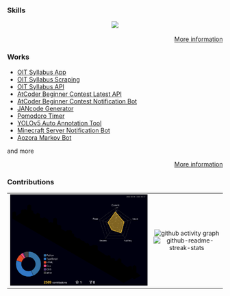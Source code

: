 ### Skills

<p align="center">
  <a href="https://github.com/yashikota?tab=repositories">
    <img src="https://skillicons.dev/icons?i=unreal,unity,c,cpp,rust,python,pytorch,js,ts,wasm,react,next,astro,deno,vite,linux,vscode,neovim,git,github,arduino," />
  </a>
</p>

<p align="right">
  <a href="https://yashikota.com/about" alt="more information">
    More information
  </a>
</p>

### Works

- [OIT Syllabus App](https://github.com/oit-tools/syllabus-frontend)
- [OIT Syllabus Scraping](https://github.com/oit-tools/syllabus-scraping)
- [OIT Syllabus API](https://github.com/oit-tools/syllabus-api-deno)
- [AtCoder Beginner Contest Latest API](https://github.com/yashikota/abc-latest-api)
- [AtCoder Beginner Contest Notification Bot](https://github.com/yashikota/abc-latest-bot)
- [JANcode Generator](https://github.com/yashikota/jancode)
- [Pomodoro Timer](https://github.com/yashikota/pomodoro-timer)
- [YOLOv5 Auto Annotation Tool](https://github.com/yashikota/auto-annotation)
- [Minecraft Server Notification Bot](https://github.com/yashikota/minecraft-server-bot)
- [Aozora Markov Bot](https://github.com/yashikota/aozora-markov)

and more

<p align="right">
  <a href="https://yashikota.com/projects" alt="more information">
    More information
  </a>
</p>

### Contributions

<table align="center">
  <tr>
    <td>
      <img src="profile-3d-contrib/profile-night-rainbow.svg" alt="profile-3d">
    </td>
    <td align="center">
      <img src="https://github-readme-activity-graph.cyclic.app/graph?username=yashikota&hide_border=true&theme=react-dark" alt="github activity graph" width="90%">
      <img src="https://github-readme-streak-stats.herokuapp.com?user=yashikota&theme=github-dark&hide_border=true&date_format=%5BY.%5Dn.j&sideNums=777777&background=00000000&border=777777&stroke=777777&ring=777777&fire=777777&currStreakNum=777777&currStreakLabel=777777&sideLabels=777777&dates=777777" alt="github-readme-streak-stats" width="80%">
    </td>
  </tr>
</table>
